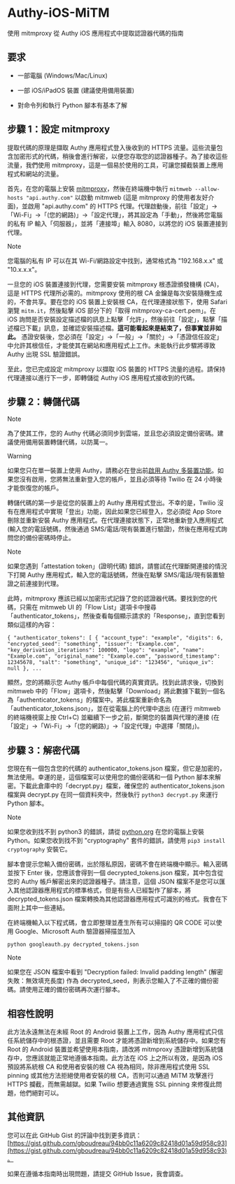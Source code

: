 # Authy-iOS-MiTM
使用 mitmproxy 從 Authy iOS 應用程式中提取認證器代碼的指南

## 要求
- 一部電腦 (Windows/Mac/Linux)

- 一部 iOS/iPadOS 裝置 (建議使用備用裝置)

- 對命令列和執行 Python 腳本有基本了解

## 步驟 1：設定 mitmproxy
提取代碼的原理是擷取 Authy 應用程式登入後收到的 HTTPS 流量。這些流量包含加密形式的代碼，稍後會進行解密，以便您存取您的認證器種子。為了接收這些流量，我們使用 mitmproxy，這是一個易於使用的工具，可讓您攔截裝置上應用程式和網站的流量。

首先，在您的電腦上安裝 [mitmproxy](https://www.mitmproxy.org)，然後在終端機中執行 `mitmweb --allow-hosts "api.authy.com"` 以啟動 mitmweb (這是 mitmproxy 的使用者友好介面)，並啟用 "api.authy.com" 的 HTTPS 代理。代理啟動後，前往「設定」->「Wi-Fi」->「(您的網路)」->「設定代理」，將其設定為「手動」，然後將您電腦的私有 IP 輸入「伺服器」，並將「連接埠」輸入 8080，以將您的 iOS 裝置連接到代理。

> [!NOTE]
> 您電腦的私有 IP 可以在其 Wi-Fi/網路設定中找到，通常格式為 "192.168.x.x" 或 "10.x.x.x"。

一旦您的 iOS 裝置連接到代理，您需要安裝 mitmproxy 根憑證頒發機構 (CA)，這是 HTTPS 代理所必需的。mitmproxy 使用的根 CA 金鑰是每次安裝隨機生成的，不會共享。要在您的 iOS 裝置上安裝根 CA，在代理連接狀態下，使用 Safari 瀏覽 `mitm.it`，然後點擊 iOS 部分下的「取得 mitmproxy-ca-cert.pem」。在 iOS 詢問是否安裝設定描述檔的訊息上點擊「允許」，然後前往「設定」，點擊「描述檔已下載」訊息，並確認安裝描述檔。**這可能看起來是結束了，但事實並非如此。** 憑證安裝後，您必須在「設定」->「一般」->「關於」->「憑證信任設定」中允許其根信任，才能使其在網站和應用程式上工作。未能執行此步驟將導致 Authy 出現 SSL 驗證錯誤。

至此，您已完成設定 mitmproxy 以擷取 iOS 裝置的 HTTPS 流量的過程。請保持代理連接以進行下一步，即轉儲從 Authy iOS 應用程式接收到的代碼。

## 步驟 2：轉儲代碼
> [!NOTE]
> 為了使其工作，您的 Authy 代碼必須同步到雲端，並且您必須設定備份密碼。建議使用備用裝置轉儲代碼，以防萬一。

> [!WARNING]
> 如果您只在單一裝置上使用 Authy，請務必在登出前[啟用 Authy 多裝置功能](https://help.twilio.com/articles/19753646900379-Enable-or-Disable-Authy-Multi-Device)。如果您沒有啟用，您將無法重新登入您的帳戶，並且必須等待 Twilio 在 24 小時後才能恢復您的帳戶。

轉儲代碼的第一步是從您的裝置上的 Authy 應用程式登出。不幸的是，Twilio 沒有在應用程式中實現「登出」功能，因此如果您已經登入，您必須從 App Store 刪除並重新安裝 Authy 應用程式。在代理連接狀態下，正常地重新登入應用程式 (輸入您的電話號碼，然後通過 SMS/電話/現有裝置進行驗證)，然後在應用程式詢問您的備份密碼時停止。

> [!NOTE]
> 如果您遇到「attestation token」(證明代碼) 錯誤，請嘗試在代理斷開連接的情況下打開 Authy 應用程式，輸入您的電話號碼，然後在點擊 SMS/電話/現有裝置驗證之前連接到代理。

此時，mitmproxy 應該已經以加密形式記錄了您的認證器代碼。要找到您的代碼，只需在 mitmweb UI 的「Flow List」選項卡中搜尋「authenticator_tokens」，然後查看每個顯示請求的「Response」，直到您看到類似這樣的內容：

````
{ "authenticator_tokens": [ { "account_type": "example", "digits": 6, "encrypted_seed": "something", "issuer": "Example.com", "key_derivation_iterations": 100000, "logo": "example", "name": "Example.com", "original_name": "Example.com", "password_timestamp": 12345678, "salt": "something", "unique_id": "123456", "unique_iv": null }, ...
````

顯然，您的將顯示您 Authy 帳戶中每個代碼的真實資訊。找到此請求後，切換到 mitmweb 中的「Flow」選項卡，然後點擊「Download」將此數據下載到一個名為「authenticator_tokens」的檔案中。將此檔案重新命名為「authenticator_tokens.json」，並在從電腦上的代理中退出 (在運行 mitmweb 的終端機視窗上按 Ctrl+C) 並繼續下一步之前，斷開您的裝置與代理的連接 (在「設定」->「Wi-Fi」->「(您的網路)」->「設定代理」中選擇「關閉」)。

## 步驟 3：解密代碼
您現在有一個包含您的代碼的 authenticator_tokens.json 檔案，但它是加密的，無法使用。幸運的是，這個檔案可以使用您的備份密碼和一個 Python 腳本來解密。下載此倉庫中的「decrypt.py」檔案，確保您的 authenticator_tokens.json 檔案與 decrypt.py 在同一個資料夾中，然後執行 `python3 decrypt.py` 來運行 Python 腳本。

> [!NOTE]
> 如果您收到找不到 python3 的錯誤，請從 [python.org](https://www.python.org) 在您的電腦上安裝 Python。如果您收到找不到 "cryptography" 套件的錯誤，請使用 `pip3 install cryptography` 安裝它。

腳本會提示您輸入備份密碼，出於隱私原因，密碼不會在終端機中顯示。輸入密碼並按下 Enter 後，您應該會得到一個 decrypted_tokens.json 檔案，其中包含從您的 Authy 帳戶解密出來的認證器種子。請注意，這個 JSON 檔案不是您可以匯入其他認證器應用程式的標準格式，但是有些人已經製作了腳本，將 decrypted_tokens.json 檔案轉換為其他認證器應用程式可識別的格式。我會在下面附上其中一些連結。

在終端機輸入以下程式碼，會立即整理並產生所有可以掃描的 QR CODE 可以使用 Google、Microsoft Auth 驗證器掃描並加入

```
python googleauth.py decrypted_tokens.json
```


> [!NOTE]
> 如果您在 JSON 檔案中看到 "Decryption failed: Invalid padding length" (解密失敗：無效填充長度) 作為 decrypted_seed，則表示您輸入了不正確的備份密碼。請使用正確的備份密碼再次運行腳本。

## 相容性說明
此方法永遠無法在未經 Root 的 Android 裝置上工作，因為 Authy 應用程式只信任系統儲存中的根憑證，並且需要 Root 才能將憑證新增到系統儲存中。如果您有 Root 的 Android 裝置並希望使用本指南，請改將 mitmproxy 憑證新增到系統儲存中，您應該就能正常地遵循本指南。此方法在 iOS 上之所以有效，是因為 iOS 預設將系統根 CA 和使用者安裝的根 CA 視為相同，除非應用程式使用 SSL pinning 或其他方法拒絕使用者安裝的根 CA，否則可以通過 MiTM 攻擊進行 HTTPS 攔截，而無需越獄。如果 Twilio 想要通過實施 SSL pinning 來修復此問題，他們絕對可以。

## 其他資訊
您可以在此 GitHub Gist 的評論中找到更多資訊：[https://gist.github.com/gboudreau/94bb0c11a6209c82418d01a59d958c93](https://gist.github.com/gboudreau/94bb0c11a6209c82418d01a59d958c93)。

如果在遵循本指南時出現問題，請提交 GitHub Issue，我會調查。